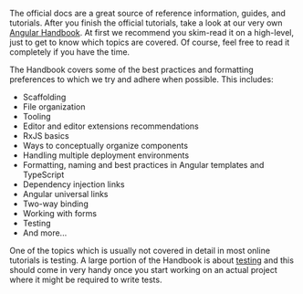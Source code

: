 The official docs are a great source of reference information, guides, and tutorials. After you finish the official tutorials, take a look at our very own [Angular Handbook](/books/frontend/angular/angular-guidelines-and-best-practices/core-libraries-configuration-and-tools). At first we recommend you skim-read it on a high-level, just to get to know which topics are covered. Of course, feel free to read it completely if you have the time.

The Handbook covers some of the best practices and formatting preferences to which we try and adhere when possible. This includes:

- Scaffolding
- File organization
- Tooling
- Editor and editor extensions recommendations
- RxJS basics
- Ways to conceptually organize components
- Handling multiple deployment environments
- Formatting, naming and best practices in Angular templates and TypeScript
- Dependency injection links
- Angular universal links
- Two-way binding
- Working with forms
- Testing
- And more...

One of the topics which is usually not covered in detail in most online tutorials is testing. A large portion of the Handbook is about [testing](/books/frontend/angular/angular-guidelines-and-best-practices/testing) and this should come in very handy once you start working on an actual project where it might be required to write tests.
